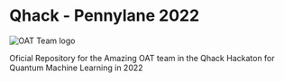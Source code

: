 # Qhack - Pennylane 2022

![OAT Team logo]("images/oat.png") 

Oficial Repository for the Amazing OAT team in the Qhack Hackaton for Quantum Machine Learning in 2022
